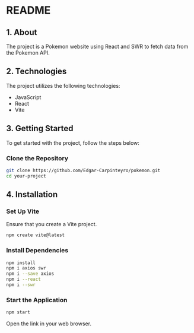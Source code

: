 # README

## 1. About

The project is a Pokemon website using React and SWR to fetch data from the Pokemon API.

## 2. Technologies

The project utilizes the following technologies:

- JavaScript
- React
- Vite

## 3. Getting Started

To get started with the project, follow the steps below:

### Clone the Repository

```bash
git clone https://github.com/Edgar-Carpinteyro/pokemon.git
cd your-project
```


## 4. Installation

### Set Up Vite

Ensure that you create a Vite project. 
```bash
npm create vite@latest
```

### Install Dependencies

```bash
npm install
npm i axios swr
npm i --save axios
npm i --react
npm i --swr
```

### Start the Application

```bash
npm start
```

Open the link in your web browser.
